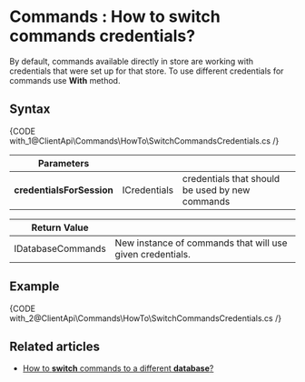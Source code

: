 # Commands : How to switch commands credentials?

By default, commands available directly in store are working with credentials that were set up for that store. To use different credentials for commands use **With** method.

## Syntax

{CODE with_1@ClientApi\Commands\HowTo\SwitchCommandsCredentials.cs /}

| Parameters | | |
| ------------- | ------------- | ----- |
| **credentialsForSession** | ICredentials | credentials that should be used by new commands |

| Return Value | |
| ------------- | ----- |
| IDatabaseCommands | New instance of commands that will use given credentials. |

## Example

{CODE with_2@ClientApi\Commands\HowTo\SwitchCommandsCredentials.cs /}

## Related articles

- [How to **switch** commands to a different **database**?](../../../client-api/commands/how-to/switch-commands-to-a-different-database)   
